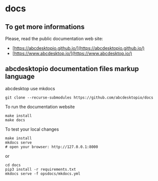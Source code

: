 # docs

## To get more informations

Please, read the public documentation web site:
* [https://abcdesktopio.github.io/](https://abcdesktopio.github.io/)
* [https://www.abcdesktop.io/](https://www.abcdesktop.io/)

## abcdesktopio documentation files markup language

abcdesktop use mkdocs

```
git clone --recurse-submodules https://github.com/abcdesktopio/docs
```

To run the documentation website

```
make install
make docs
```

To test your local changes

```
make install
mkdocs serve
# open your browser: http://127.0.0.1:8000
```

or

```
cd docs
pip3 install -r requirements.txt
mkdocs serve -f opsdocs/mkdocs.yml
```




